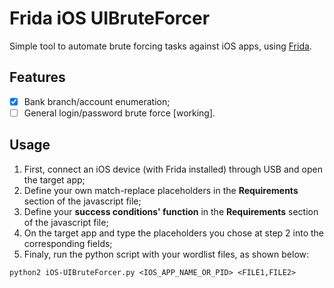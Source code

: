 # Frida iOS UIBruteForcer

Simple tool to automate brute forcing tasks against iOS apps, using [Frida](https://www.frida.re).

## Features

- [x] Bank branch/account enumeration;
- [ ] General login/password brute force [working].

## Usage

1. First, connect an iOS device (with Frida installed) through USB and open the target app;
2. Define your own match-replace placeholders in the **Requirements** section of the javascript file;
3. Define your **success conditions' function** in the **Requirements** section of the javascript file;
4. On the target app and type the placeholders you chose at step 2 into the corresponding fields;
5. Finaly, run the python script with your wordlist files, as shown below:
```
python2 iOS-UIBruteForcer.py <IOS_APP_NAME_OR_PID> <FILE1,FILE2>
```
